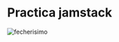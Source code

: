 # Practica jamstack

![fecherisimo](https://miro.medium.com/max/1050/1*dzhT92LXV-X99dDRi5vzOg.jpeg)
